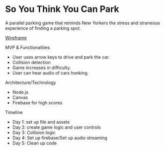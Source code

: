 # So You Think You Can Park

A parallel parking game that reminds New Yorkers the stress and straneous experience of finding a parking spot.


[Wireframe](https://wireframe.cc/gpDeId)

MVP & Functionalities
* User uses arrow keys to drive and park the car.
* Collision detection
* Game increases in difficulty.
* User can hear audio of cars honking.

Architecture/Technology
* Node.js
* Canvas
* Firebase for high scores

Timeline
* Day 1: set up file and assets
* Day 2: create game logic and user controls
* Day 3: Collision logic
* Day 4: Set up firebase/Set up audio streaming
* Day 5: Clean up code
